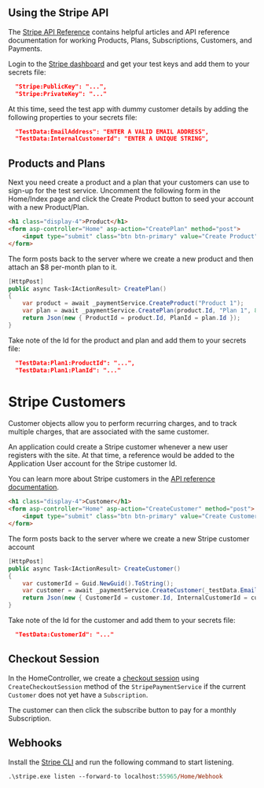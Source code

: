 

## Using the Stripe API

The [Stripe API Reference](https://stripe.com/docs/api) contains helpful articles and API reference documentation for working Products, Plans, Subscriptions, Customers, and Payments.

Login to the [Stripe dashboard](https://dashboard.stripe.com) and get your test keys and add them to your secrets file:

```json
  "Stripe:PublicKey": "...",
  "Stripe:PrivateKey": "..."
```

At this time, seed the test app with dummy customer details by adding the following properties to your secrets file:

```json
  "TestData:EmailAddress": "ENTER A VALID EMAIL ADDRESS",
  "TestData:InternalCustomerId": "ENTER A UNIQUE STRING",
```

## Products and Plans

Next you need create a product and a plan that your customers can use to sign-up for the test service.  Uncomment the following form in the Home/Index page
and click the Create Product button to seed your account with a new Product/Plan.

```html
<h1 class="display-4">Product</h1>
<form asp-controller="Home" asp-action="CreatePlan" method="post">
    <input type="submit" class="btn btn-primary" value="Create Product" />
</form>
```
The form posts back to the server where we create a new product and then attach an $8 per-month plan to it.

```csharp
[HttpPost]
public async Task<IActionResult> CreatePlan()
{
    var product = await _paymentService.CreateProduct("Product 1");
    var plan = await _paymentService.CreatePlan(product.Id, "Plan 1", 800);
    return Json(new { ProductId = product.Id, PlanId = plan.Id });
}
```
Take note of the Id for the product and plan and add them to your secrets file:

```json
  "TestData:Plan1:ProductId": "...",
  "TestData:Plan1:PlanId": "..."
```

# Stripe Customers

Customer objects allow you to perform recurring charges, and to track multiple charges, that are associated with the same customer.

An application could create a Stripe customer whenever a new user registers with the site.  At that time, a reference would be added to the Application User account for the Stripe customer Id.

You can learn more about Stripe customers in the [API reference documentation](https://stripe.com/docs/api/customers).

```html
<h1 class="display-4">Customer</h1>
<form asp-controller="Home" asp-action="CreateCustomer" method="post">
    <input type="submit" class="btn btn-primary" value="Create Customer" />
</form>
```
The form posts back to the server where we create a new Stripe customer account

```csharp
[HttpPost]
public async Task<IActionResult> CreateCustomer()
{
    var customerId = Guid.NewGuid().ToString();
    var customer = await _paymentService.CreateCustomer(_testData.EmailAddress, customerId);
    return Json(new { CustomerId = customer.Id, InternalCustomerId = customerId });
}
```

Take note of the Id for the customer and add them to your secrets file:

```json
  "TestData:CustomerId": "..."
```

## Checkout Session

In the HomeController, we create a [checkout session](https://stripe.com/docs/api/checkout/sessions/create) using `CreateCheckoutSession` method of the `StripePaymentService` if the 
current `Customer` does not yet have a `Subscription`.

The customer can then click the subscribe button to pay for a monthly Subscription.

## Webhooks

Install the [Stripe CLI](https://github.com/stripe/stripe-cli) and run the following command to start listening.

```ps
.\stripe.exe listen --forward-to localhost:55965/Home/Webhook
```
